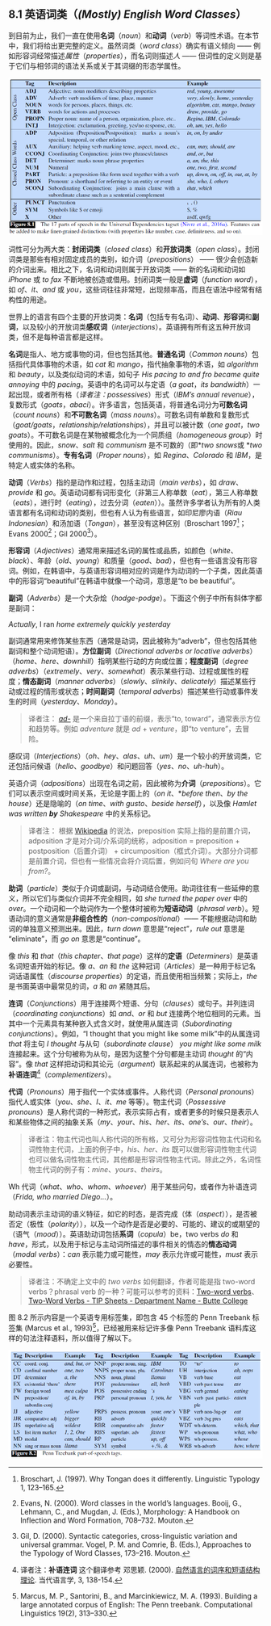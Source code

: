 ## 8.1 英语词类（*(Mostly) English Word Classes*）

到目前为止，我们一直在使用**名词**（*noun*）和**动词**（*verb*）等词性术语。在本节中，我们将给出更完整的定义。虽然词类（*word class*）确实有语义倾向 —— 例如形容词经常描述*属性*（*properties*），而名词则描述*人* —— 但词性的定义则是基于它们与相邻词的语法关系或关于其词缀的形态学属性。

![图 8.1](assets/fig8.1.png)

词性可分为两大类：**封闭词类**（*closed class*）和**开放词类**（*open class*）。封闭词类是那些有相对固定成员的类别，如介词（*prepositions*） —— 很少会创造新的介词出来。相比之下，名词和动词则属于开放词类 —— 新的名词和动词如 *iPhone* 或 *to fax* 不断地被创造或借用。封闭词类一般是**虚词**（*function word*），如 *of*、*it*、*and* 或 *you*，这些词往往非常短，出现频率高，而且在语法中经常有结构性的用途。

世界上的语言有四个主要的开放词类：**名词**（包括专有名词）、**动词**、**形容词**和**副词**，以及较小的开放词类**感叹词**（*interjections*）。英语拥有所有这五种开放词类，但不是每种语言都是这样。

**名词**是指人、地方或事物的词，但也包括其他。**普通名词**（*Common nouns*）包括指代具体事物的术语，如 *cat* 和 *mango*，指代抽象事物的术语，如 *algorithm* 和 *beauty*，以及类似动词的术语，如句子 *His pacing to and fro became quite annoying* 中的 *pacing*。英语中的名词可以与定语（*a goat*，*its bandwidth*）一起出现，或者所有格（*译者注：possessives*）形式（*IBM’s annual revenue*），复数形式（*goats*，*abaci*）。许多语言，包括英语，将普通名词分为**可数名词**（*count nouns*）和**不可数名词**（*mass nouns*）。可数名词有单数和复数形式（*goat/goats*，*relationship/relationships*），并且可以被计数（*one goat*，*two goats*）。不可数名词是在某物被概念化为一个同质组（*homogeneous group*）时使用的。因此，*snow*、*salt* 和 *communism* 是不可数的（即\**two snows*或 \**two communisms*）。**专有名词**（*Proper nouns*），如 *Regina*、*Colorado* 和 *IBM*，是特定人或实体的名称。

**动词**（*Verbs*）指的是动作和过程，包括主动词（*main verbs*），如 *draw*、*provide* 和 *go*。英语动词都有词形变化（非第三人称单数（*eat*），第三人称单数（*eats*），进行时（*eating*），过去分词（*eaten*））。虽然许多学者认为所有的人类语言都有名词和动词的类别，但也有人认为有些语言，如印尼廖内语（*Riau Indonesian*）和汤加语（*Tongan*），甚至没有这种区别（Broschart 1997[^1]；Evans 2000[^2]；Gil 2000[^3]）。

**形容词**（*Adjectives*）通常用来描述名词的属性或品质，如颜色（*white*、*black*）、年龄（*old*、*young*）和质量（*good*、*bad*），但也有一些语言没有形容词。例如，在韩语中，与英语形容词相对应的词是作为动词的一个子类，因此英语中的形容词“beautiful”在韩语中就像一个动词，意思是“to be beautiful”。

**副词**（*Adverbs*）是一个大杂烩（*hodge-podge*）。下面这个例子中所有斜体字都是副词：

*Actually*, I ran *home extremely quickly yesterday*

副词通常用来修饰某些东西（通常是动词，因此被称为“adverb”，但也包括其他副词和整个动词短语）。**方位副词**（*Directional adverbs or locative adverbs*）（*home*、*here*、*downhill*）指明某些行动的方向或位置；**程度副词**（*degree adverbs*）（*extremely*、*very*、*somewhat*）表示某些行动、过程或属性的程度；**情态副词**（*manner adverbs*）（*slowly*、*slinkily*、*delicately*）描述某些行动或过程的情形或状态；**时间副词**（*temporal adverbs*）描述某些行动或事件发生的时间（*yesterday*、*Monday*）。

> 译者注：
> [*ad-*](https://www.dictionary.com/browse/ad-) 是一个来自拉丁语的前缀，表示“to, toward”，通常表示方位和趋势等。例如 *adventure* 就是 *ad* + *venture*，即“to venture”，去冒险。

感叹词（*Interjections*）（*oh*、*hey*、*alas*、*uh*、*um*）是一个较小的开放词类，它还包括问候语（*hello*、*goodbye*）和问题回答（*yes*、*no*、*uh-huh*）。

英语介词（*adpositions*）出现在名词之前，因此被称为**介词**（*prepositions*）。它们可以表示空间或时间关系，无论是字面上的（*on it*、**before then*、*by the house*）还是隐喻的（*on time*、*with gusto*、*beside herself*），以及像 *Hamlet was written **by** Shakespeare* 中的关系标记。

> 译者注：
> 根据 [Wikipedia](https://zh.wikipedia.org/wiki/%E4%BB%8B%E8%A9%9E) 的说法，preposition 实际上指的是前置介词，adposition 才是对介词/介系词的统称，adposition = preposition + postposition（后置介词） + circumposition（框式介词）。大部分介词都是前置介词，但也有一些情况会将介词后置，例如问句 *Where are you from?*。

**助词**（*particle*）类似于介词或副词，与动词结合使用。助词往往有一些延伸的意义，所以它们与类似介词并不完全相同，如 *she turned the paper over* 中的 *over*。一个动词和一个助词作为一个整体时被称为**短语动词**（*phrasal verb*）。短语动词的意义通常是**非组合性的**（*non-compositional*）—— 不能根据动词和助词的单独意义预测出来。因此，*turn down* 意思是“reject”，*rule out* 意思是 “eliminate”，而 *go on* 意思是“continue”。

像 *this* 和 *that*（*this chapter*、*that page*）这样的**定语**（*Determiners*）是英语名词短语开始的标记。像 *a*、*an* 和 *the* 这种冠词（*Articles*）是一种用于标记名词话语属性（*discourse properties*）的定语，而且使用相当频繁；实际上，*the* 是书面英语中最常见的词，*a* 和 *an* 紧随其后。

**连词**（*Conjunctions*）用于连接两个短语、分句（*clauses*）或句子。并列连词（*coordinating conjunctions*）如 *and*、*or* 和 *but* 连接两个地位相同的元素。当其中一个元素具有某种嵌入式含义时，就使用从属连词（*Subordinating conjunctions*）。例如，“I thought that you might like some milk”中的从属连词 *that* 将主句 *I thought* 与从句（*subordinate clause*） *you might like some milk* 连接起来。这个分句被称为从句，是因为这整个分句都是主动词 *thought* 的“内容”。像 *that* 这样把动词和其论元（*argument*）联系起来的从属连词，也被称为**补语连词**[^4]（*complementizers*）。

**代词**（*Pronouns*）用于指代一个实体或事件。人称代词（*Personal pronouns*）指代人或实体（*you*、*she*、*I*、*it*、*me* 等等）。物主代词（*Possessive pronouns*）是人称代词的一种形式，表示实际占有，或者更多的时候只是表示人和某些物体之间的抽象关系（*my*、*your*、*his*、*her*、*its*、*one’s*、*our*、*their*）。

> 译者注：物主代词也叫人称代词的所有格，又可分为形容词性物主代词和名词性物主代词，上面的例子中，*his*、*her*、*its* 既可以做形容词性物主代词也可以做名词性物主代词，其他都是形容词性物主代词。除此之外，名词性物主代词的例子有：*mine*、*yours*、*theirs*。

Wh 代词（*what*、*who*、*whom*、*whoever*）用于某些问句，或者作为补语连词（*Frida, who married Diego...*）。

助动词表示主动词的语义特征，如它的时态，是否完成（体（*aspect*）），是否被否定（极性（*polarity*）），以及一个动作是否是必要的、可能的、建议的或期望的（语气（*mood*））。英语助动词包括**系词**（*copula*）be，two verbs *do* 和 *have*，形式，以及用于标记与主动词所描述的事件相关的情态的**情态动词**（*modal verbs*）：*can* 表示能力或可能性，*may* 表示允许或可能性，*must* 表示必要性。

> 译者注：不确定上文中的 *two verbs* 如何翻译，作者可能是指 two-word verbs？phrasal verb 的一种？可能可以参考的资料：[Two-word verbs](https://www.englishgrammar.org/verbs-prepositions-adverb-particles/)、[Two-Word Verbs - TIP Sheets - Department Name - Butte College](http://www.butte.edu/departments/cas/tipsheets/grammar/two_word_verbs.html)

图 8.2 所示内容是一个英语专用标签集，即包含 45 个标签的 Penn Treebank 标签集 (Marcus et al., 1993)[^5]，已经被用来标记许多像 Penn Treebank 语料库这样的句法注释语料，所以值得了解以下。

![图 8.2](assets/fig8.2.png)

[^1]: Broschart, J. (1997). Why Tongan does it differently. Linguistic Typology 1, 123–165.  
[^2]: Evans, N. (2000). Word classes in the world’s languages. Booij, G., Lehmann, C., and Mugdan, J. (Eds.), Morphology: A Handbook on Inflection and Word Formation, 708–732. Mouton.  
[^3]: Gil, D. (2000). Syntactic categories, cross-linguistic variation and universal grammar. Vogel, P. M. and Comrie, B. (Eds.), Approaches to the Typology of Word Classes, 173–216. Mouton.  
[^4]: 译者注：**补语连词** 这个翻译参考 邓思颖. (2000). [自然语言的词序和短语结构理论](https://core.ac.uk/download/pdf/61165967.pdf). 当代语言学, 3, 138-154.  
[^5]: Marcus, M. P., Santorini, B., and Marcinkiewicz, M. A. (1993). Building a large annotated corpus of English: The Penn treebank. Computational Linguistics 19(2), 313–330.